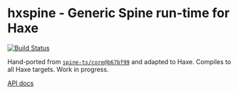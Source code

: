 # hxspine - Generic Spine run-time for Haxe

[![Build Status](https://travis-ci.org/nadako/hxspine.svg?branch=master)](https://travis-ci.org/nadako/hxspine)

Hand-ported from [`spine-ts/core@b67bf99`](https://github.com/EsotericSoftware/spine-runtimes/tree/b67bf99/spine-ts/core/src) and adapted to Haxe.
Compiles to all Haxe targets. Work in progress.

[API docs](https://nadako.github.io/hxspine/)
